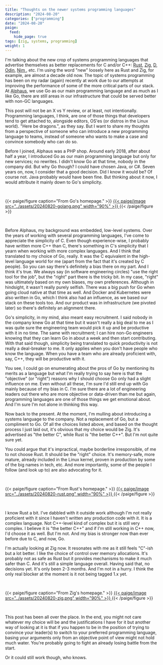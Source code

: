 ```yaml
---
title: "Thoughts on the newer systems programming languages"
description: "2024-08-20"
categories: ["programming"]
date: "2024-08-20"
paige:
  feed:
    hide_page: true
tags: [zig, systems, programming]
weight: 1
---
```


I'm talking about the new crop of systems programming languages that advertise themselves as better replacements for C and/or C++: [Rust](https://www.rust-lang.org/), [Zig](https://ziglang.org/), [D](https://dlang.org/), [Odin](https://odin-lang.org/), [ Nim ](https://nim-lang.org/), etc. I'm using the word "new" loosely here as Rust and Zig, for example, are almost a decade old now. The topic of systems programming has been on my radar (again) recently at work due to our attempts at improving the performance of some of the more critical parts of our stack. At [Alphaus](https://www.alphaus.cloud/), we use Go as our main programming language and as much as I like Go, there are still areas in our infrastructure that could be served better with non-GC languages.

This post will not be an X vs Y review, or at least, not intentionally. Programming languages, I think, are one of those things that developers tend to get attached to, alongside editors, OS'es (or distros in the Linux world). "Here be dragons.", as they say. But I want to share my thoughts from a perspective of someone who can introduce a new programming language to teams, instead of someone who wants to make a case and convince somebody who can do so.

Before I joined, Alphaus was a PHP shop. Around early 2018, after about half a year, I introduced Go as our main programming language but only for new services; no rewrites. I didn't know Go at that time, nobody in the company did. But why Go though? I could have chosen Java, or C#. Seven years on, now, I consider that a good decision. Did I know it would be? Of course not. Java probably would have been fine. But thinking about it now, I would attribute it mainly down to Go's simplicity.

<br>

{{< paige/figure caption="From Go's homepage." >}}
<a href="https://go.dev/">
{{< paige/image src="../assets/20240820-golang.png" width="90%" >}}
</a>
{{< /paige/figure >}}

<br>

Before Alphaus, my background was embedded, low-level systems. Over the years of working with several programming languages, I've come to appreciate the simplicity of C. Even though experience-wise, I probably have written more C++ than C, there's something in C's simplicity that I yearn when working with more complex languages. And I think that translated to my choice of Go, really. It was the C equivalent in the high-level language world for me (apart from the fact that it's created by C people). So you can say there's definitely a bias there on my part. And I think it's true. We always say (in software engineering circles) "use the right tool for the job", but the "right" part there is the tricky bit. In my case, "right" was ultimately based on my own biases, my own preferences. Although in hindsight, it wasn't really purely selfish. There was a big push for Go when going cloud native at that time as well. And Docker and Kubernetes were also written in Go, which I think also had an influence, as we based our stack on these tools too. And our product was in infrastructure (we pivoted later) so there's definitely an alignment there.

Go's simplicity, in my mind, also meant easy recruitment. I said nobody in the company knew Go at that time but it wasn't really a big deal to me as I was quite sure the engineering team would pick it up and be productive with it in no time. The same with recruitment; I can hire non-Go engineers knowing that they can learn Go in about a week and then start contributing. With that said though, simplicity being translated to quick productivity is not really a deal-breaker to me. It only applies when you don't have people who know the language. When you have a team who are already proficient with, say, C++, they will be productive with it.

You see, I could go on enumerating about the pros of Go by mentioning its merits as a language but what I'm really trying to say here is that the "objective" (or "right") reasons why I should choose Go only had a slight influence on me. Even without all these, I'm sure I'd still end up with Go mainly because of my bias in C. I'm sure there are a lot of engineering leaders out there who are more objective or data-driven than me but again, programming languages are one of those things we get emotional about. And I'm sure I'm not alone in thinking this way.

Now back to the present. At the moment, I'm mulling about introducing a systems language to the company. Not a replacement of Go, but a compliment to Go. Of all the choices listed above, and based on the thought process I just laid out, it's obvious that my choice would be Zig. It's advertised as "the better C", while Rust is "the better C++". But I'm not quite sure yet.

You could argue that it's impractical, maybe borderline irresponsible, of me to not choose Rust. It should be the "right" choice. It's memory-safe, more mature, already included in the Linux kernel, proven in production by some of the big names in tech, etc. And more importantly, some of the people I follow (and look up to) are also advocating for it.

<br>

{{< paige/figure caption="From Rust's homepage." >}}
<a href="https://www.rust-lang.org/">
{{< paige/image src="../assets/20240820-rust.png" width="90%" >}}
</a>
{{< /paige/figure >}}

<br>

I know Rust a bit. I've dabbled with it outside work although I'm not really proficient with it since I haven't written any production code with it. It is a complex language. Not C++-level kind of complex but it is still very complex. I believe it is "the better C++" and if I'm still working in C++ now, I'd choose it as well. But I'm not. And my bias is stronger now than ever before due to C, and now, Go.

I'm actually looking at Zig now. It resonates with me as it still feels "C"-ish but a lot better. I like the choice of control over memory allocations. It's probably not as safe as Rust but it provides mechanisms to make it much safer than C. And it's still a simple language overall. Having said that, no decisions yet. It's only been 2-3 months. And I'm not in a hurry. I think the only real blocker at the moment is it not being tagged 1.x yet.

<br>

{{< paige/figure caption="From Zig's homepage." >}}
<a href="https://ziglang.org/">
{{< paige/image src="../assets/20240820-zig.png" width="90%" >}}
</a>
{{< /paige/figure >}}

<br>

This post has been all over the place. In the end, you might not care whatever my choice will be and the justifications I have for it but another way of looking at it is that if you happen to be in the position of trying to convince your leader(s) to switch to your preferred programming language, basing your arguments only from an objective point of view might not hold much water. You're probably going to fight an already losing battle from the start.

Or it could still work though, who knows.

<br>
